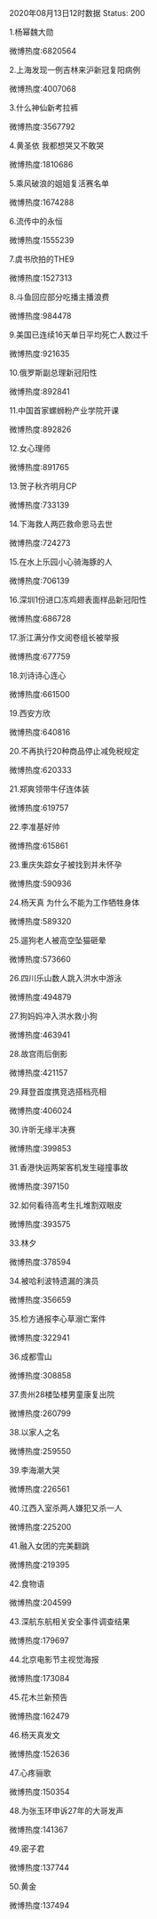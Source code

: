 2020年08月13日12时数据
Status: 200

1.杨幂魏大勋

微博热度:6820564

2.上海发现一例吉林来沪新冠复阳病例

微博热度:4007068

3.什么神仙新考拉裤

微博热度:3567792

4.黄圣依 我都想哭又不敢哭

微博热度:1810686

5.乘风破浪的姐姐复活赛名单

微博热度:1674288

6.流传中的永恒

微博热度:1555239

7.虞书欣拍的THE9

微博热度:1527313

8.斗鱼回应部分吃播主播浪费

微博热度:984478

9.美国已连续16天单日平均死亡人数过千

微博热度:921635

10.俄罗斯副总理新冠阳性

微博热度:892841

11.中国首家螺蛳粉产业学院开课

微博热度:892826

12.女心理师

微博热度:891765

13.贺子秋齐明月CP

微博热度:733139

14.下海救人两匹救命恩马去世

微博热度:724273

15.在水上乐园小心骑海豚的人

微博热度:706139

16.深圳1份进口冻鸡翅表面样品新冠阳性

微博热度:686728

17.浙江满分作文阅卷组长被举报

微博热度:677759

18.刘诗诗心连心

微博热度:661500

19.西安方欣

微博热度:640816

20.不再执行20种商品停止减免税规定

微博热度:620333

21.郑爽领带牛仔连体装

微博热度:619757

22.李准基好帅

微博热度:615861

23.重庆失踪女子被找到并未怀孕

微博热度:590936

24.杨天真 为什么不能为工作牺牲身体

微博热度:589320

25.遛狗老人被高空坠猫砸晕

微博热度:573660

26.四川乐山数人跳入洪水中游泳

微博热度:494879

27.狗妈妈冲入洪水救小狗

微博热度:463941

28.故宫雨后倒影

微博热度:421157

29.拜登首度携竞选搭档亮相

微博热度:406024

30.许昕无缘半决赛

微博热度:399853

31.香港快运两架客机发生碰撞事故

微博热度:397150

32.如何看待高考生扎堆割双眼皮

微博热度:393575

33.林夕

微博热度:378594

34.被哈利波特遗漏的演员

微博热度:356659

35.检方通报李心草溺亡案件

微博热度:322941

36.成都雪山

微博热度:308858

37.贵州28楼坠楼男童康复出院

微博热度:260799

38.以家人之名

微博热度:259550

39.李海潮大哭

微博热度:226561

40.江西入室杀两人嫌犯又杀一人

微博热度:225200

41.融入女团的完美翻跳

微博热度:219395

42.食物语

微博热度:204599

43.深航东航相关安全事件调查结果

微博热度:179697

44.北京电影节主视觉海报

微博热度:173084

45.花木兰新预告

微博热度:162479

46.杨天真发文

微博热度:152636

47.心疼骊歌

微博热度:150354

48.为张玉环申诉27年的大哥发声

微博热度:141367

49.密子君

微博热度:137744

50.黄金

微博热度:137494

